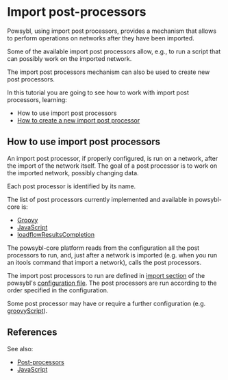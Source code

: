 # Import post-processors

Powsybl, using import post processors, provides a mechanism that allows to perform operations on networks after they
have been imported.

Some of the available import post processors allow, e.g., to run a script that can possibly work on the imported network.

The import post processors mechanism can also be used to create new post processors.

In this tutorial you are going to see how to work with import post processors, learning:
 - How to use import post processors
 - [How to create a new import post processor](../../../tutorials/iidm/howto-extend-postprocessor.md)

## How to use import post processors  

An import post processor, if properly configured, is run on a network, after the import of the network itself. The goal
of a post processor is to work on the imported network, possibly changing data.

Each post processor is identified by its name.

The list of post processors currently implemented and available in powsybl-core is:
- [Groovy](groovyScriptPostProcessor.md)
- [JavaScript](javaScriptPostProcessor.md)
- [loadflowResultsCompletion](loadflowResultsCompletion.md)

The powsybl-core platform reads from the configuration all the post processors to run, and, just after a network is
imported (e.g. when you run an itools command that import a network), calls the post processors.

The import post processors to run are defined in [import section](../../../configuration/modules/import.md) of the
powsybl's [configuration file](../../../configuration/configuration.md). The post processors are run according to the
order specified in the configuration.

Some post processor may have or require a further configuration (e.g. [groovyScript](groovyScriptPostProcessor.md)).

## References
See also:
- [Post-processors](README.md)
- [JavaScript](javaScriptPostProcessor.md)
